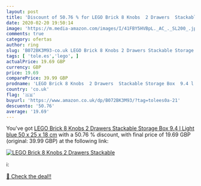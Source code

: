 ```yaml
---
layout: post
title: 'Discount of 50.76 % for LEGO Brick 8 Knobs  2 Drawers  Stackable'
date: 2020-02-20 19:50:14
image: 'https://m.media-amazon.com/images/I/41FBY5HVBpL._AC_._SL200_.jpg'
comments: true
category: ofertas
author: ring
slug: 'B072BK3M93-co.uk LEGO Brick 8 Knobs 2 Drawers Stackable Storage Box 9.4...'
tags: [ 'tole.es','lego', ]
actualPrice: 19.69 GBP
currency: GBP
price: 19.69
comparePrice: 39.99 GBP
prodname: 'LEGO Brick 8 Knobs  2 Drawers  Stackable Storage Box  9.4 l  Light blue  50 x 25 x 18 cm'
country: 'co.uk'
flag: '🇬🇧'
buyurl: 'https://www.amazon.co.uk/dp/B072BK3M93/?tag=tolees0a-21'
descuento: '50.76'
average: '19.69'
---
```


You've got [LEGO Brick 8 Knobs  2 Drawers  Stackable Storage Box  9.4 l  Light blue  50 x 25 x 18 cm](https://www.amazon.co.uk/dp/B072BK3M93/?tag=tolees0a-21) with a  50.76 % discount, with final price of 19.69 GBP (original: 39.99 GBP) at the following link:

[![LEGO Brick 8 Knobs  2 Drawers  Stackable](https://m.media-amazon.com/images/I/41FBY5HVBpL._AC_._SL200_.jpg)](https://www.amazon.co.uk/dp/B072BK3M93/?tag=tolees0a-21)

ℹ️:


[🛒 Check the deal!!](https://www.amazon.co.uk/dp/B072BK3M93/?tag=tolees0a-21)
